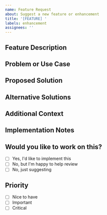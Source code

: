 ```yaml
---
name: Feature Request
about: Suggest a new feature or enhancement
title: '[FEATURE] '
labels: enhancement
assignees: ''
---
```


## Feature Description
<!-- A clear and concise description of the feature you'd like -->

## Problem or Use Case
<!-- Describe the problem this feature would solve or the use case it enables -->

## Proposed Solution
<!-- Describe how you think this feature should work -->

## Alternative Solutions
<!-- Have you considered any alternative approaches? -->

## Additional Context
<!-- Add any other context, mockups, or examples about the feature request here -->

## Implementation Notes
<!-- Optional: If you have ideas about how to implement this -->

## Would you like to work on this?
<!-- Let us know if you're interested in implementing this feature -->
- [ ] Yes, I'd like to implement this
- [ ] No, but I'm happy to help review
- [ ] No, just suggesting

## Priority
<!-- How important is this feature to you? -->
- [ ] Nice to have
- [ ] Important
- [ ] Critical
